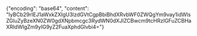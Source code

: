 {"encoding": "base64", "content": "IyBCb29rIEJ1aWxkZXIgU3lzdGVtCgpBbiBhdXRvbWF0ZWQgYm9vay1idWlsZGluZyBzeXN0ZW0gdXNpbmcgc3RydWN0dXJlZCBwcm9tcHRzIGFuZCBHaXRIdWIgZm9yIG9yZ2FuaXphdGlvbi4="}